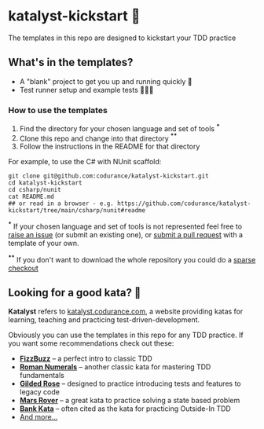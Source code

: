 # katalyst-kickstart 🚀

The templates in this repo are designed to kickstart your TDD practice

## What's in the templates?


- A "blank" project to get you up and running quickly 💨
- Test runner setup and example tests 👩🏽‍💻

### How to use the templates

1. Find the directory for your chosen language and set of tools <strong><sup>*</sup></strong>
1. Clone this repo and change into that directory <strong><sup>**</sup></strong>
1. Follow the instructions in the README for that directory

For example, to use the C# with NUnit scaffold:

```
git clone git@github.com:codurance/katalyst-kickstart.git
cd katalyst-kickstart 
cd csharp/nunit
cat README.md 
## or read in a browser - e.g. https://github.com/codurance/katalyst-kickstart/tree/main/csharp/nunit#readme
```

<strong><sup>*</sup></strong> If your chosen language and set of tools is not represented feel free to [raise an issue](https://github.com/codurance/katalyst-kickstart/issues) (or submit an existing one), or [submit a pull request](https://github.com/codurance/katalyst-kickstart/pulls) with a template of your own.

<strong><sup>**</sup></strong> If you don't want to download the whole repository you could do a [sparse checkout](https://github.community/t/how-can-i-download-a-specific-folder-from-a-github-repo/278/2)

## Looking for a good kata? 🥋

**Katalyst** refers to [katalyst.codurance.com](https://katalyst.codurance.com/), a website providing katas for learning, teaching and practicing test-driven-development. 

Obviously you can use the templates in this repo for any TDD practice. If you want some recommendations check out these:

- [**FizzBuzz**](https://katalyst.codurance.com/fizzbuzz) – a perfect intro to classic TDD 
- [**Roman Numerals**](https://katalyst.codurance.com/roman-numerals) – another classic kata for mastering TDD fundamentals
- [**Gilded Rose**](https://katalyst.codurance.com/gilded-rose) – designed to practice introducing tests and features to legacy code
- [**Mars Rover**](https://katalyst.codurance.com/mars-rover) – a great kata to practice solving a state based problem
- [**Bank Kata**](https://katalyst.codurance.com/bank) – often cited as the kata for practicing Outside-In TDD
- [And more...](https://katalyst.codurance.com/browse) 
